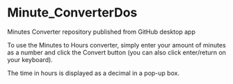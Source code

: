 # Minute_ConverterDos
Minutes Converter repository published from GitHub desktop app


To use the Minutes to Hours converter, simply enter your amount of minutes as a number and click the Convert button (you can also click enter/return on your keyboard).

The time in hours is displayed as a decimal in a pop-up box.
